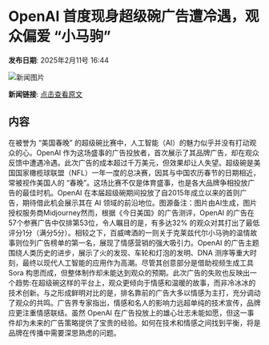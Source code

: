# OpenAI 首度现身超级碗广告遭冷遇，观众偏爱 “小马驹”

**发布日期**: 2025年2月11号 16:44

![新闻图片](https://pic.chinaz.com/picmap/202502061723419905_1.jpg)

**新闻链接**: [点击查看原文](https://www.aibase.com/zh/news/15266)

## 内容

在被誉为 “美国春晚” 的超级碗比赛中，人工智能（AI）的魅力似乎并没有打动观众的心。OpenAI 作为这场盛事的广告投放者，首次展示了其品牌广告，却在观众反馈中遭遇冷遇。此次广告的成本超过千万美元，但效果却让人失望。超级碗是美国国家橄榄球联盟（NFL）一年一度的总决赛，因其与中国农历春节的日期相近，常被视作美国人的 “春晚”。这场比赛不仅是体育盛事，也是各大品牌争相投放广告的最佳时机。OpenAI 在本届超级碗期间投放了自2015年成立以来的首则广告，期待借此机会展示其在 AI 领域的前沿地位。图源备注：图片由AI生成，图片授权服务商Midjourney然而，根据《今日美国》的广告测评，OpenAI 的广告在57个参赛广告中仅排第53位，令人瞩目的是，有多达32% 的观众对其打出了最低评分1分（满分5分）。相较之下，百威啤酒的一则关于克莱兹代尔小马驹的温情故事则位列广告榜单的第一名，展现了情感营销的强大吸引力。OpenAI 的广告主题围绕人类历史的进步，展示了火的发现、车轮和灯泡的发明、DNA 测序等重大时刻，最终以现代人工智能的应用作为高潮。尽管其创意部分是借助视频生成工具 Sora 构思而成，但整体制作却未能达到观众的预期。此次广告的失败也反映出一个趋势:在超级碗这样的平台上，观众更倾向于情感和温暖的故事，而非冷冰冰的技术创新。与之形成鲜明对比的是，排名靠前的广告大多以情感为主打，充分调动了观众的共鸣。广告界专家指出，情感和名人的影响力远超单纯的技术宣传，品牌应更注重情感联结。虽然 OpenAI 在广告投放上的雄心壮志未能如愿，但这一事件却为未来的广告策略提供了宝贵的经验。如何在技术和情感之间找到平衡，将是品牌在传播中需要深思熟虑的问题。
